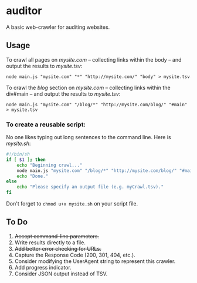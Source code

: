 auditor
=======

A basic web-crawler for auditing websites.

## Usage

To crawl all pages on _mysite.com_ – collecting links within the body – and output the results to _mysite.tsv_:

```
node main.js "mysite.com" "*" "http://mysite.com/" "body" > mysite.tsv
```

To crawl the _blog_ section on _mysite.com_ – collecting links within the div#main – and output the results to _mysite.tsv_:

```
node main.js "mysite.com" "/blog/*" "http://mysite.com/blog/" "#main" > mysite.tsv
```

### To create a reusable script:
No one likes typing out long sentences to the command line. Here is _mysite.sh_:

```sh
#!/bin/sh
if [ $1 ]; then
	echo "Beginning crawl..."
	node main.js "mysite.com" "/blog/*" "http://mysite.com/blog/" "#main" > mysite.tsv
	echo "Done."
else
	echo "Please specify an output file (e.g. myCrawl.tsv)."
fi
```

Don't forget to ```chmod u+x mysite.sh``` on your script file.

## To Do

1. ~~Accept command-line parameters.~~	
2. Write results directly to a file.
2. ~~Add better error checking for URLs.~~
3. Capture the Response Code (200, 301, 404, etc.).
4. Consider modifying the UserAgent string to represent this crawler.
5. Add progress indicator.
6. Consider JSON output instead of TSV.


